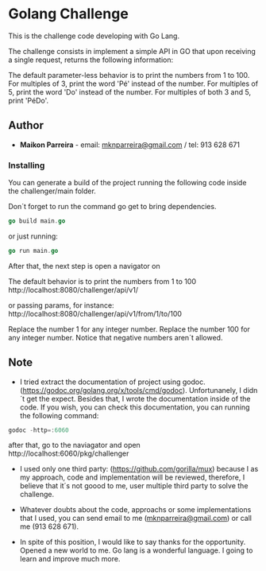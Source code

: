# Golang Challenge
This is the challenge code developing with Go Lang. 

The challenge consists in implement a simple API in GO that upon receiving a single request, returns
the following information:

The default parameter-less behavior is to print the numbers from 1 to 100. For multiples
of 3, print the word 'Pé' instead of the number. For multiples of 5, print
the word 'Do' instead of the number. For multiples of both 3 and 5, print 'PéDo'.

## Author
* **Maikon Parreira** - email: mknparreira@gmail.com / tel: 913 628 671

### Installing
You can generate a build of the project running the following code inside the challenger/main folder.

Don´t forget to run the command go get to bring dependencies. 

```go
go build main.go

```
or just running: 

```go
go run main.go
```

After that, the next step is open a navigator on 

The default behavior is to print the numbers from 1 to 100 http://localhost:8080/challenger/api/v1/

or passing params, for instance: http://localhost:8080/challenger/api/v1/from/1/to/100

Replace the number 1 for any integer number. 
Replace the number 100 for any integer number.
Notice that negative numbers aren´t allowed. 

## Note
* I tried extract the documentation of project using godoc. (https://godoc.org/golang.org/x/tools/cmd/godoc). Unfortunanely, I didn´t get the expect. Besides that, I wrote the documentation inside of the code. If you wish, you can check this documentation, you can running the following command:

```go
godoc -http=:6060
```
after that, go to the naviagator and open http://localhost:6060/pkg/challenger  

* I used only one third party: (https://github.com/gorilla/mux) because I as my approach, code and implementation will be reviewed, therefore, I believe that it´s not goood to me, user multiple third party to solve the challenge.

* Whatever doubts about the code, approachs or some implementations that I used, you can send email to me (mknparreira@gmail.com) or call me (913 628 671).
* In spite of this position, I would like to say thanks for the opportunity. Opened a new world to me. Go lang is a wonderful language. I going to learn and improve much more. 
